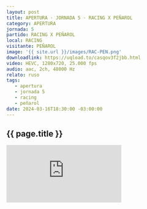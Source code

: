 ```yaml
---
layout: post
title: APERTURA · JORNADA 5 · RACING X PEÑAROL
category: APERTURA
jornada: 5
partido: RACING X PEÑAROL
local: RACING
visitante: PEÑAROL
image: '{{ site.url }}/images/RAC-PEN.png'
downloadlink: https://uqload.to/casqov3f2jbb.html
video: HEVC, 1280x720, 25.000 fps
audio: aac, 2ch, 48000 Hz
relato: ruso
tags:
   - apertura
   - jornada 5
   - racing
   - peñarol
date: 2024-03-16T18:30:00 -03:00:00
---
```


<div class="espacio kustom_culture">
  <h2>{{ page.title }}</h2>
</div>

<iframe  class="position-relative w-100 h-100 border-0" src="https://uqload.to/embed-casqov3f2jbb.html" frameborder=0 marginwidth=0 marginheight=0 scrolling=NO allowfullscreen></iframe>

<br>
